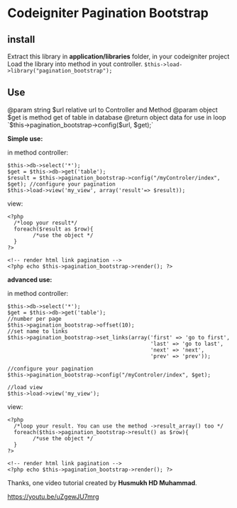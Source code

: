 # Codeigniter Pagination Bootstrap

## install
Extract this library in **application/libraries** folder, in your codeigniter project
Load the library into method in yout controller. 
`$this->load->library("pagination_bootstrap");`

## Use
@param string $url  relative url to Controller and Method
@param object $get is method get of table in database
@return object data for use in loop
`$this->pagination_bootstrap->config($url, $get);`

**Simple use:**

in method controller:
```
$this->db->select('*');
$get = $this->db->get('table');
$result = $this->pagination_bootstrap->config("/myControler/index", $get); //configure your pagination
$this->load->view('my_view', array('result'=> $result));
```
view:
```
<?php
  /*loop your result*/ 
  foreach($result as $row){
        /*use the object */
  }
?>

<!-- render html link pagination -->
<?php echo $this->pagination_bootstrap->render(); ?>
```

**advanced use:**

in method controller:
```
$this->db->select('*');
$get = $this->db->get('table');
//number per page
$this->pagination_bootstrap->offset(10); 
//set name to links
$this->pagination_bootstrap->set_links(array('first' => 'go to first', 
                                             'last' => 'go to last',
                                             'next' => 'next',
                                             'prev' => 'prev'));

//configure your pagination
$this->pagination_bootstrap->config("/myControler/index", $get); 

//load view
$this->load->view('my_view');
```
view:
```
<?php
  /*loop your result. You can use the method ->result_array() too */ 
  foreach($this->pagination_bootstrap->result() as $row){
        /*use the object */
  }
?>

<!-- render html link pagination -->
<?php echo $this->pagination_bootstrap->render(); ?>
```

Thanks, one video tutorial created by **Husmukh HD Muhammad**. 

https://youtu.be/uZgewJU7mrg
